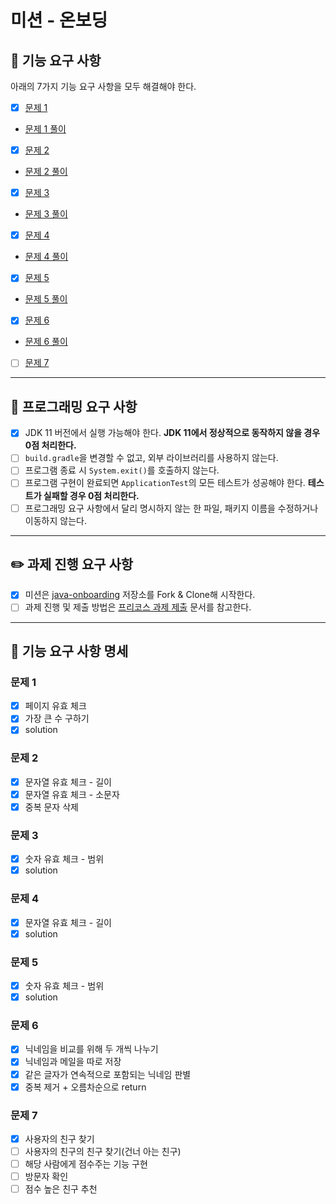 # 미션 - 온보딩
## :rocket: 기능 요구 사항
아래의 7가지 기능 요구 사항을 모두 해결해야 한다.
- [x] [문제 1](./docs/PROBLEM1.md)
- [문제 1 풀이](./src/main/java/onboarding/Problem1.java) 
- [x] [문제 2](./docs/PROBLEM2.md)
- [문제 2 풀이](./src/main/java/onboarding/Problem2.java)
- [x] [문제 3](./docs/PROBLEM3.md)
- [문제 3 풀이](./src/main/java/onboarding/Problem3.java)
- [x] [문제 4](./docs/PROBLEM4.md)
- [문제 4 풀이](./src/main/java/onboarding/Problem4.java)
- [x] [문제 5](./docs/PROBLEM5.md)
- [문제 5 풀이](./src/main/java/onboarding/Problem5.java)
- [x] [문제 6](./docs/PROBLEM6.md)
- [문제 6 풀이](./src/main/java/onboarding/Problem6.java)
- [ ] [문제 7](./docs/PROBLEM7.md)
---
## 🎯 프로그래밍 요구 사항
- [x] JDK 11 버전에서 실행 가능해야 한다. **JDK 11에서 정상적으로 동작하지 않을 경우 0점 처리한다.**
- [ ] `build.gradle`을 변경할 수 없고, 외부 라이브러리를 사용하지 않는다.
- [ ] 프로그램 종료 시 `System.exit()`를 호출하지 않는다.
- [ ]  프로그램 구현이 완료되면 `ApplicationTest`의 모든 테스트가 성공해야 한다. **테스트가 실패할 경우 0점 처리한다.**
- [ ] 프로그래밍 요구 사항에서 달리 명시하지 않는 한 파일, 패키지 이름을 수정하거나 이동하지 않는다.
---
## ✏️ 과제 진행 요구 사항
- [x]  미션은 [java-onboarding](https://github.com/woowacourse-precourse/java-onboarding) 저장소를 Fork & Clone해 시작한다.
- [ ]  과제 진행 및 제출 방법은 [프리코스 과제 제출](https://github.com/woowacourse/woowacourse-docs/tree/master/precourse) 문서를 참고한다.
---
## 📑 기능 요구 사항 명세
### 문제 1
- [x] 페이지 유효 체크
- [x] 가장 큰 수 구하기
- [x] solution
### 문제 2
- [x] 문자열 유효 체크 - 길이
- [x] 문자열 유효 체크 - 소문자
- [x] 중복 문자 삭제
### 문제 3
- [x] 숫자 유효 체크 - 범위
- [x] solution
### 문제 4
- [x] 문자열 유효 체크 - 길이
- [x] solution
### 문제 5
- [x] 숫자 유효 체크 - 범위
- [x] solution
### 문제 6
- [x] 닉네임을 비교를 위해 두 개씩 나누기
- [x] 닉네임과 메일을 따로 저장
- [x] 같은 글자가 연속적으로 포함되는 닉네임 판별
- [x] 중복 제거 + 오름차순으로 return
### 문제 7
- [x] 사용자의 친구 찾기
- [ ] 사용자의 친구의 친구 찾기(건너 아는 친구)
- [ ] 해당 사람에게 점수주는 기능 구현
- [ ] 방문자 확인 
- [ ] 점수 높은 친구 추천